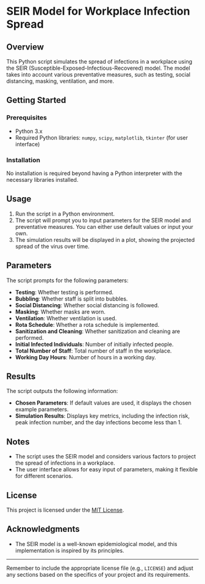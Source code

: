 # SEIR Model for Workplace Infection Spread

## Overview

This Python script simulates the spread of infections in a workplace using the SEIR (Susceptible-Exposed-Infectious-Recovered) model. The model takes into account various preventative measures, such as testing, social distancing, masking, ventilation, and more.

## Getting Started

### Prerequisites

- Python 3.x
- Required Python libraries: `numpy`, `scipy`, `matplotlib`, `tkinter` (for user interface)

### Installation

No installation is required beyond having a Python interpreter with the necessary libraries installed.

## Usage

1. Run the script in a Python environment.
2. The script will prompt you to input parameters for the SEIR model and preventative measures. You can either use default values or input your own.
3. The simulation results will be displayed in a plot, showing the projected spread of the virus over time.

## Parameters

The script prompts for the following parameters:

- **Testing**: Whether testing is performed.
- **Bubbling**: Whether staff is split into bubbles.
- **Social Distancing**: Whether social distancing is followed.
- **Masking**: Whether masks are worn.
- **Ventilation**: Whether ventilation is used.
- **Rota Schedule**: Whether a rota schedule is implemented.
- **Sanitization and Cleaning**: Whether sanitization and cleaning are performed.
- **Initial Infected Individuals**: Number of initially infected people.
- **Total Number of Staff**: Total number of staff in the workplace.
- **Working Day Hours**: Number of hours in a working day.

## Results

The script outputs the following information:

- **Chosen Parameters**: If default values are used, it displays the chosen example parameters.
- **Simulation Results**: Displays key metrics, including the infection risk, peak infection number, and the day infections become less than 1.

## Notes

- The script uses the SEIR model and considers various factors to project the spread of infections in a workplace.
- The user interface allows for easy input of parameters, making it flexible for different scenarios.

## License

This project is licensed under the [MIT License](LICENSE).

## Acknowledgments

- The SEIR model is a well-known epidemiological model, and this implementation is inspired by its principles.

---

Remember to include the appropriate license file (e.g., `LICENSE`) and adjust any sections based on the specifics of your project and its requirements.
